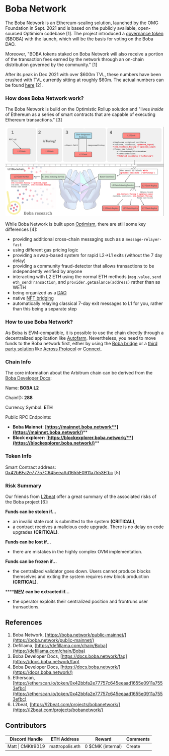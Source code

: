 # Boba Network

The Boba Network is an Ethereum-scaling solution, launched by the OMG Foundation in Sept. 2021 and is based on the publicly available, open-sourced Optimism codebase \[1]. The project introduced a [governance token](../../asset-layer/governance-token.md) ($BOBA) with the launch, which will be the basis for voting on the Boba DAO.&#x20;

Moreover, "BOBA tokens staked on Boba Network will also receive a portion of the transaction fees earned by the network through an on-chain distribution governed by the community." \[1]

After its peak in Dec 2021 with over $600m TVL, these numbers have been crushed with TVL currently sitting at roughly $60m. The actual numbers can be found [here](https://defillama.com/chain/Boba) \[2].

### How does Boba Network work?

The Boba Network is build on the Optimistic Rollup solution and "lives _inside_ of Ethereum as a series of smart contracts that are capable of executing Ethereum transactions." \[3]

![](<../../.gitbook/assets/Bildschirmfoto 2022-05-06 um 16.48.55.png>)

While Boba Network is built upon [Optimism](optimism.md), there are still some key differences \[4]:

* providing additional cross-chain messaging such as a `message-relayer-fast`
* using different gas pricing logic
* providing a swap-based system for rapid L2->L1 exits (without the 7 day delay)
* providing a community fraud-detector that allows transactions to be independently verified by anyone
* interacting with L2 ETH using the normal ETH methods (`msg.value`, `send eth_sendTransaction`, and `provider.getBalance(address)` rather than as WETH
* being organized as a [DAO](https://forum.boba.network/)
* native [NFT bridging](https://docs.boba.network/other/bridges)
* automatically relaying classical 7-day exit messages to L1 for you, rather than this being a separate step

### How to use Boba Network?

As Boba is EVM-compatible, it is possible to use the chain directly through a decentralized application like [Autofarm](https://autofarm.network/boba/). Nevertheless, you need to move funds to the Boba network first, either by using the [Boba bridge](https://gateway.boba.network/) or a [third party solution](../bridges/) like [Across Protocol](https://across.to/) or [Connext](https://bridge.connext.network/).

### Chain Info

The core information about the Arbitrum chain can be derived from the [Boba Developer Docs](https://docs.boba.network/user-documentation/001\_how-to-bridge):

Name: **BOBA L2**

ChainID: **288**

Currency Symbol: **ETH**

Public RPC Endpoints:

* **Boba Mainnet**: [**https://mainnet.boba.network**](https://mainnet.boba.network/)****
* **Block explorer:** [**https://blockexplorer.boba.network/**](https://blockexplorer.boba.network/)****

### Token Info

Smart Contract address: [0x42bBFa2e77757C645eeaAd1655E0911a7553Efbc](https://etherscan.io/token/0x42bbfa2e77757c645eeaad1655e0911a7553efbc) \[5]

### Risk Summary

Our friends from [L2beat](https://l2beat.com/) offer a great summary of the associated risks of the Boba project \[6]:

**Funds can be stolen if…**

* an invalid state root is submitted to the system **(CRITICAL)**,
* a contract receives a malicious code upgrade. There is no delay on code upgrades **(CRITICAL)**.

**Funds can be lost if…**

* there are mistakes in the highly complex OVM implementation.

**Funds can be frozen if…**

* the centralized validator goes down. Users cannot produce blocks themselves and exiting the system requires new block production **(CRITICAL)**.

****[**MEV**](https://docs.credmark.com/dealing-with-risks/defi-and-crypto-specific-risks/mev-risk) **can be extracted if…**

* the operator exploits their centralized position and frontruns user transactions.

## References

1. Boba Network, [https://boba.network/public-mainnet/](https://boba.network/public-mainnet/)
2. Defillama, [https://defillama.com/chain/Boba](https://defillama.com/chain/Boba)
3. Boba Developer Docs, [https://docs.boba.network/faq](https://docs.boba.network/faq)
4. Boba Developer Docs, [https://docs.boba.network/](https://docs.boba.network/)
5. Etherscan, [https://etherscan.io/token/0x42bbfa2e77757c645eeaad1655e0911a7553efbc](https://etherscan.io/token/0x42bbfa2e77757c645eeaad1655e0911a7553efbc)
6. L2beat, [https://l2beat.com/projects/bobanetwork/](https://l2beat.com/projects/bobanetwork/)



## Contributors

| Discord Handle   | ETH Address     | Reward            | Comments |
| ---------------- | --------------- | ----------------- | -------- |
| Matt \| CMK#9019 | mattropolis.eth | 0 $CMK (internal) | Create   |
